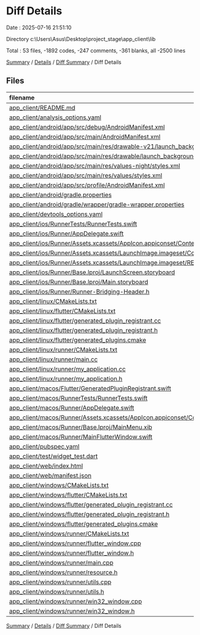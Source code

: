 # Diff Details

Date : 2025-07-16 21:51:10

Directory c:\\Users\\Asus\\Desktop\\project_stage\\app_client\\lib

Total : 53 files,  -1892 codes, -247 comments, -361 blanks, all -2500 lines

[Summary](results.md) / [Details](details.md) / [Diff Summary](diff.md) / Diff Details

## Files
| filename | language | code | comment | blank | total |
| :--- | :--- | ---: | ---: | ---: | ---: |
| [app\_client/README.md](/app_client/README.md) | Markdown | -10 | 0 | -7 | -17 |
| [app\_client/analysis\_options.yaml](/app_client/analysis_options.yaml) | YAML | -3 | -22 | -4 | -29 |
| [app\_client/android/app/src/debug/AndroidManifest.xml](/app_client/android/app/src/debug/AndroidManifest.xml) | XML | -3 | -4 | -1 | -8 |
| [app\_client/android/app/src/main/AndroidManifest.xml](/app_client/android/app/src/main/AndroidManifest.xml) | XML | -34 | -11 | -1 | -46 |
| [app\_client/android/app/src/main/res/drawable-v21/launch\_background.xml](/app_client/android/app/src/main/res/drawable-v21/launch_background.xml) | XML | -4 | -7 | -2 | -13 |
| [app\_client/android/app/src/main/res/drawable/launch\_background.xml](/app_client/android/app/src/main/res/drawable/launch_background.xml) | XML | -4 | -7 | -2 | -13 |
| [app\_client/android/app/src/main/res/values-night/styles.xml](/app_client/android/app/src/main/res/values-night/styles.xml) | XML | -9 | -9 | -1 | -19 |
| [app\_client/android/app/src/main/res/values/styles.xml](/app_client/android/app/src/main/res/values/styles.xml) | XML | -9 | -9 | -1 | -19 |
| [app\_client/android/app/src/profile/AndroidManifest.xml](/app_client/android/app/src/profile/AndroidManifest.xml) | XML | -3 | -4 | -1 | -8 |
| [app\_client/android/gradle.properties](/app_client/android/gradle.properties) | Properties | -3 | 0 | -1 | -4 |
| [app\_client/android/gradle/wrapper/gradle-wrapper.properties](/app_client/android/gradle/wrapper/gradle-wrapper.properties) | Properties | -5 | 0 | -1 | -6 |
| [app\_client/devtools\_options.yaml](/app_client/devtools_options.yaml) | YAML | -3 | 0 | -1 | -4 |
| [app\_client/ios/RunnerTests/RunnerTests.swift](/app_client/ios/RunnerTests/RunnerTests.swift) | Swift | -7 | -2 | -4 | -13 |
| [app\_client/ios/Runner/AppDelegate.swift](/app_client/ios/Runner/AppDelegate.swift) | Swift | -12 | 0 | -2 | -14 |
| [app\_client/ios/Runner/Assets.xcassets/AppIcon.appiconset/Contents.json](/app_client/ios/Runner/Assets.xcassets/AppIcon.appiconset/Contents.json) | JSON | -122 | 0 | -1 | -123 |
| [app\_client/ios/Runner/Assets.xcassets/LaunchImage.imageset/Contents.json](/app_client/ios/Runner/Assets.xcassets/LaunchImage.imageset/Contents.json) | JSON | -23 | 0 | -1 | -24 |
| [app\_client/ios/Runner/Assets.xcassets/LaunchImage.imageset/README.md](/app_client/ios/Runner/Assets.xcassets/LaunchImage.imageset/README.md) | Markdown | -3 | 0 | -2 | -5 |
| [app\_client/ios/Runner/Base.lproj/LaunchScreen.storyboard](/app_client/ios/Runner/Base.lproj/LaunchScreen.storyboard) | XML | -36 | -1 | -1 | -38 |
| [app\_client/ios/Runner/Base.lproj/Main.storyboard](/app_client/ios/Runner/Base.lproj/Main.storyboard) | XML | -25 | -1 | -1 | -27 |
| [app\_client/ios/Runner/Runner-Bridging-Header.h](/app_client/ios/Runner/Runner-Bridging-Header.h) | C++ | -1 | 0 | -1 | -2 |
| [app\_client/linux/CMakeLists.txt](/app_client/linux/CMakeLists.txt) | CMake | -104 | 0 | -25 | -129 |
| [app\_client/linux/flutter/CMakeLists.txt](/app_client/linux/flutter/CMakeLists.txt) | CMake | -79 | 0 | -10 | -89 |
| [app\_client/linux/flutter/generated\_plugin\_registrant.cc](/app_client/linux/flutter/generated_plugin_registrant.cc) | C++ | -7 | -4 | -5 | -16 |
| [app\_client/linux/flutter/generated\_plugin\_registrant.h](/app_client/linux/flutter/generated_plugin_registrant.h) | C++ | -5 | -5 | -6 | -16 |
| [app\_client/linux/flutter/generated\_plugins.cmake](/app_client/linux/flutter/generated_plugins.cmake) | CMake | -19 | 0 | -6 | -25 |
| [app\_client/linux/runner/CMakeLists.txt](/app_client/linux/runner/CMakeLists.txt) | CMake | -21 | 0 | -6 | -27 |
| [app\_client/linux/runner/main.cc](/app_client/linux/runner/main.cc) | C++ | -5 | 0 | -2 | -7 |
| [app\_client/linux/runner/my\_application.cc](/app_client/linux/runner/my_application.cc) | C++ | -83 | -21 | -27 | -131 |
| [app\_client/linux/runner/my\_application.h](/app_client/linux/runner/my_application.h) | C++ | -7 | -7 | -5 | -19 |
| [app\_client/macos/Flutter/GeneratedPluginRegistrant.swift](/app_client/macos/Flutter/GeneratedPluginRegistrant.swift) | Swift | -18 | -3 | -4 | -25 |
| [app\_client/macos/RunnerTests/RunnerTests.swift](/app_client/macos/RunnerTests/RunnerTests.swift) | Swift | -7 | -2 | -4 | -13 |
| [app\_client/macos/Runner/AppDelegate.swift](/app_client/macos/Runner/AppDelegate.swift) | Swift | -11 | 0 | -3 | -14 |
| [app\_client/macos/Runner/Assets.xcassets/AppIcon.appiconset/Contents.json](/app_client/macos/Runner/Assets.xcassets/AppIcon.appiconset/Contents.json) | JSON | -68 | 0 | -1 | -69 |
| [app\_client/macos/Runner/Base.lproj/MainMenu.xib](/app_client/macos/Runner/Base.lproj/MainMenu.xib) | XML | -343 | 0 | -1 | -344 |
| [app\_client/macos/Runner/MainFlutterWindow.swift](/app_client/macos/Runner/MainFlutterWindow.swift) | Swift | -12 | 0 | -4 | -16 |
| [app\_client/pubspec.yaml](/app_client/pubspec.yaml) | YAML | -29 | -9 | -15 | -53 |
| [app\_client/test/widget\_test.dart](/app_client/test/widget_test.dart) | Dart | -14 | -10 | -7 | -31 |
| [app\_client/web/index.html](/app_client/web/index.html) | HTML | -19 | -15 | -5 | -39 |
| [app\_client/web/manifest.json](/app_client/web/manifest.json) | JSON | -35 | 0 | -1 | -36 |
| [app\_client/windows/CMakeLists.txt](/app_client/windows/CMakeLists.txt) | CMake | -89 | 0 | -20 | -109 |
| [app\_client/windows/flutter/CMakeLists.txt](/app_client/windows/flutter/CMakeLists.txt) | CMake | -98 | 0 | -12 | -110 |
| [app\_client/windows/flutter/generated\_plugin\_registrant.cc](/app_client/windows/flutter/generated_plugin_registrant.cc) | C++ | -12 | -4 | -5 | -21 |
| [app\_client/windows/flutter/generated\_plugin\_registrant.h](/app_client/windows/flutter/generated_plugin_registrant.h) | C++ | -5 | -5 | -6 | -16 |
| [app\_client/windows/flutter/generated\_plugins.cmake](/app_client/windows/flutter/generated_plugins.cmake) | CMake | -21 | 0 | -6 | -27 |
| [app\_client/windows/runner/CMakeLists.txt](/app_client/windows/runner/CMakeLists.txt) | CMake | -34 | 0 | -7 | -41 |
| [app\_client/windows/runner/flutter\_window.cpp](/app_client/windows/runner/flutter_window.cpp) | C++ | -49 | -7 | -16 | -72 |
| [app\_client/windows/runner/flutter\_window.h](/app_client/windows/runner/flutter_window.h) | C++ | -20 | -5 | -9 | -34 |
| [app\_client/windows/runner/main.cpp](/app_client/windows/runner/main.cpp) | C++ | -30 | -4 | -10 | -44 |
| [app\_client/windows/runner/resource.h](/app_client/windows/runner/resource.h) | C++ | -9 | -6 | -2 | -17 |
| [app\_client/windows/runner/utils.cpp](/app_client/windows/runner/utils.cpp) | C++ | -54 | -2 | -10 | -66 |
| [app\_client/windows/runner/utils.h](/app_client/windows/runner/utils.h) | C++ | -8 | -6 | -6 | -20 |
| [app\_client/windows/runner/win32\_window.cpp](/app_client/windows/runner/win32_window.cpp) | C++ | -210 | -24 | -55 | -289 |
| [app\_client/windows/runner/win32\_window.h](/app_client/windows/runner/win32_window.h) | C++ | -48 | -31 | -24 | -103 |

[Summary](results.md) / [Details](details.md) / [Diff Summary](diff.md) / Diff Details